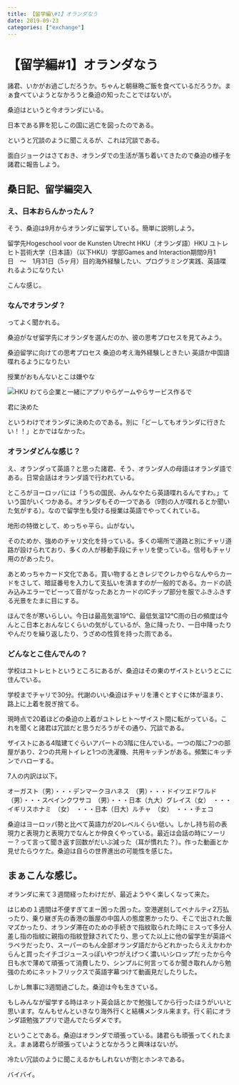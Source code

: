 ```yaml
---
title: 【留学編\#1】オランダなう
date: 2019-09-23
categories: ["exchange"]
---
```


# 【留学編#1】オランダなう

諸君、いかがお過ごしだろうか。ちゃんと朝昼晩ご飯を食べているだろうか。まぁ食べていようとなかろうと桑迫の知ったことではないが。

桑迫はというと今オランダにいる。

日本である罪を犯しこの国に逃亡を図ったのである。

というと冗談のように聞こえるが、これは冗談である。

面白ジョークはさておき、オランダでの生活が落ち着いてきたので桑迫の様子を諸君に報告しよう。

## 桑日記、留学編突入

### え、日本おらんかったん？

そう、桑迫は9月からオランダに留学している。簡単に説明しよう。

留学先Hogeschool voor de Kunsten Utrecht HKU（オランダ語）HKU ユトレヒト芸術大学（日本語）（以下HKU）学部Games and Interaction期間9月1日　〜　1月31日（5ヶ月）目的海外経験したい、プログラミング実践、英語喋れるようになりたい

こんな感じ。

### なんでオランダ？

ってよく聞かれる。

桑迫がなぜ留学先にオランダを選んだのか、彼の思考プロセスを見てみよう。

桑迫留学に向けての思考プロセス
桑迫の考え海外経験しときたい
英語か中国語喋れるようになりたい

授業がおもんないとこは嫌やな

![](https://chankuwa.com/wp-content/uploads/2019/09/ojisan-150x150.png)HKU
わてら企業と一緒にアプリやらゲームやらサービス作るで

君に決めた

というわけでオランダに決めたのである。別に「どーしてもオランダに行きたい！！」とかではなかった。

### オランダどんな感じ？

え、オランダって英語？と思った諸君、そう、オランダ人の母語はオランダ語である。日常会話はオランダ語で行われている。

ところがヨーロッパには「うちの国民、みんなやたら英語喋れるんですわ。」ていう国がいくつかある。オランダもその一つである（9割の人が喋れるとか聞いた気がする）。なので留学生も受ける授業は英語でやってくれている。

地形の特徴として、めっちゃ平ら。山がない。

そのためか、強めのチャリ文化を持っている。多くの場所で道路と別にチャリ道路が設けられており、多くの人が移動手段にチャリを使っている。信号もチャリ用のがあったり。

あとめっちゃカード文化である。買い物するときレジでクレカやらなんやらカードをさして、暗証番号を入力して支払いを済ますのが一般的である。カードの読み込みエラーでピーって音がなったあとカードのICチップ部分を服でふきふきする光景をたまに目にする。

ほんで冬が寒いらしい。今日は最高気温19℃、最低気温12℃雨の日の頻度は今んとこ日本とおんなじくらいの気がしているが、急に降ったり、一日中降ったりやんだりを繰り返したり、うざめの性質を持った雨である。

### どんなとこ住んでんの？

学校はユトレヒトというところにあるが、桑迫はその東のザイストというとこに住んでいる。

学校までチャリで30分。代謝のいい桑迫はチャリを漕ぐとすぐに体が温まり、路上に上着を脱ぎ捨てる。

現時点で20着ほどの桑迫の上着がユトレヒト〜ザイスト間に転がっている。これを聞くと諸君は冗談だと思うだろうがその通り、冗談である。

ザイストにある4階建てぐらいアパートの3階に住んでいる。一つの階に7つの部屋があり、2つの共用トイレと1つの洗濯機、共用キッチンがある。頻繁にキッチンでハローする。

7人の内訳は以下。

オーガスト（男）・・・デンマークヨハネス　（男）・・・ドイツエドワルド（男）・・・スペインクワサコ　（男）・・・日本（九大）グレイス（女）　・・・イギリスホナミ　（女）　・・・日本（日大）ルチャ　（女）　・・・チェコ

桑迫はヨーロッパ勢と比べて英語力が20レベルくらい低い。しかし持ち前の表現力と表現力と表現力でなんとか仲良くやっている。最近は会話の時にソーリー？って言って聞き返す回数がだいぶ減った（耳が慣れた？）。作った動画とか見せたらウケた。桑迫は自らの世界進出の可能性を感じた。

## まぁこんな感じ。

オランダに来て３週間経ったわけだが、最近ようやく楽しくなって来た。

はじめの１週間は不便すぎてまー困った困った。空港遅刻してペナルティ2万払ったり、乗り継ぎ先の香港の飯屋の中国人の態度悪かったり、そこで出された飯マズかったり、オランダ滞在のための手続きで指紋取られた時にミスって多分人差し指の指紋に親指の指紋登録されてたり、思ってた以上に他の留学生が英語ペラペラだったり、スーパーのもん全部オランダ語だからどれかったらええかわからんと買ったイチゴジュースっぽいやつがえげつく濃いいシロップだったから今日も水で薄めて頑張って消費したり、シンプルに何言ってるか聞き取れんから勉強のためにネットフリックスで英語字幕つけて動画見だしたりした。

しかし無事に3週間過ごした。桑迫は今も生きている。

もしみんなが留学する時はネット英会話とかで勉強してから行ったほうがいいと思います。なんもせんといきなり海外行くと結構メンタル来ます。行く前にオランダ語勉強アプリで遊んでたらダメです。

ということである。桑迫はオランダで頑張っている。諸君らも頑張ってくれたまえ。まぁ諸君らが頑張っていようとなかろうと興味はないが。

冷たい冗談のように聞こえるかもしれないが割とホンネである。

バイバイ。